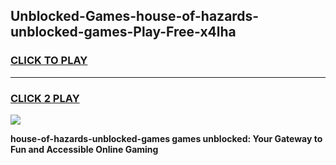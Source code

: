 
## Unblocked-Games-house-of-hazards-unblocked-games-Play-Free-x4lha
<h3>
<a href="https://premium76.site?title=house-of-hazards-unblocked-games&ref=23A">CLICK TO PLAY</a></h3>
<hr>

<h3>
<a href="https://premium76.site?title=house-of-hazards-unblocked-games&ref=23A">CLICK 2 PLAY</a>
  
</h3>

<a href="https://premium76.site?title=house-of-hazards-unblocked-games&ref=23A"><img src="https://clearcache.store/games.png"></a>


**house-of-hazards-unblocked-games games unblocked: Your Gateway to Fun and Accessible Online Gaming**
